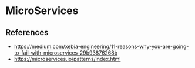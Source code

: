 # MicroServices


##  References
- https://medium.com/xebia-engineering/11-reasons-why-you-are-going-to-fail-with-microservices-29b93876268b
- https://microservices.io/patterns/index.html
